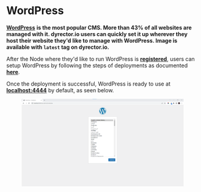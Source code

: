 # WordPress

[**WordPress**](https://wordpress.com/) **is the most popular CMS. More than 43% of all websites are managed with it. dyrector.io users can quickly set it up wherever they host their website they'd like to manage with WordPress. Image is available with `latest` tag on dyrector.io.**

After the Node where they'd like to run WordPress is [**registered**](../../tutorials/register-your-node.md), users can setup WordPress by following the steps of deployments as documented [**here**](../../tutorials/deploy-your-product.md).

Once the deployment is successful, WordPress is ready to use at [**localhost:4444**](http://localhost:4444) by default, as seen below.

<figure><img src="../../.gitbook/assets/dyrector-io-wordpress-setup-01.png" alt=""><figcaption></figcaption></figure>
